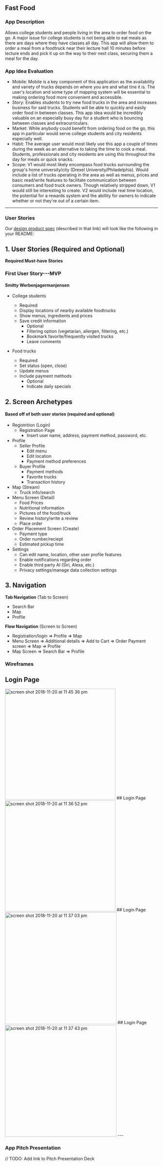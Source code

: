 ## Fast Food

### App Description
Allows college students and people living in the area to order food on the go. A major issue for college students is not being able to eat meals as there are days where they have classes all day. This app will allow them to order a meal from a foodtruck near their lecture hall 10 minutes before lecture ends and pick it up on the way to their next class, securing them a meal for the day.

### App Idea Evaluation
- Mobile: Mobile is a key component of this application as the availability and variety of trucks depends on where you are and what tine it is. The user's location and some type of mapping system will be essential to making ordering food more convenient and accessible.
- Story: Enables students to try new food trucks in the area and increases business for said trucks. Students will be able to quickly and easily order food in between classes. This app idea would be incredibly valuable on an especially busy day for a student who is bouncing between classes and extracurriculars.
- Market: While anybody could benefit from ordering food on the go, this app in particular would serve college students and city residents especially well. 
- Habit: The average user would most likely use this app a couple of times during the week as an alternative to taking the time to cook a meal. Students, professionals and city residents are using this throughout the day for meals or quick snacks.
- Scope: V1 would most likely encompass food trucks surrounding the group's home university/city (Drexel University/Philadelphia). Would include a list of trucks operating in the area as well as menus, prices and basic read/write features to facilitate communication between consumers and food truck owners. Though relatively stripped down, V1 would still be interesting to create. V2 would include real time location, the potential for a rewards system and the abillity for owners to indicate whether or not they're out of a certain item.
---

### User Stories
Our [design product spec](https://hackmd.io/ikczVAYwSQWBTJQNhkpitQ) (described in that link) will look like the following in your README:

## 1. User Stories (Required and Optional)

**Required Must-have Stories**

### First User Story---MVP
 #### Smitty Werbenjagermanjensen
 * College students
     * Required
     * Display locations of nearby available foodtrucks
     * Show menus, ingredients and prices
     * Save credit information
         * Optional
         * Filtering option (vegetarian, allergen, filtering, etc.)
         * Bookmark favorite/frequently visited trucks
         * Leave comments
         
    
 * Food trucks
     * Required
     * Set status (open, close)
     * Update menus
     * Include payment methods
         * Optional
         * Indicate daily specials

## 2. Screen Archetypes
#### Based off of both user stories (required and optional)
 * Registrition (Login)
    * Registration Page
        * Insert user name, address, payment method, password, etc.
 * Profile
    * Seller Profile
        * Edit menu
        * Edit location
        * Payment method preferences
    * Buyer Profile
        * Payment methods
        * Favorite trucks
        * Transaction history
 * Map (Stream)
     * Truck info/search
 * Menu Screen (Detail)
     * Food Prices
     * Nutritional information
     * Pictures of the food/truck
     * Review history/write a review
     * Place order
 * Order Placement Screen (Create)
     * Payment type
     * Order number/reciept
     * Estimated pickup time
 * Settings
     * Can edit name, location, other user profile features
     * Enable notifications regarding order
     * Enable third party AI (Siri, Alexa, etc.)
     * Privacy settings/manage data collection settings
 

## 3. Navigation

**Tab Navigation** (Tab to Screen)
 
 * Search Bar
 * Map
 * Profile

**Flow Navigation** (Screen to Screen)

 * Registration/login
     => Profile
         => Map
 * Menu Screen
     => Additional details
     => Add to Cart
         => Order Payment screen
            => Map
            => Profile
 * Map Screen
    => Search Bar
    => Profile

### Wireframes
## Login Page
<img width="364" alt="screen shot 2018-11-20 at 11 45 36 pm" src="https://user-images.githubusercontent.com/38510665/48819576-a5b98200-ed1e-11e8-8896-eb92008c10c7.png">
## Login Page
<img width="364" alt="screen shot 2018-11-20 at 11 36 52 pm" src="https://user-images.githubusercontent.com/38510665/48819685-1a8cbc00-ed1f-11e8-865b-4bc5d4f9c539.png">
## Login Page
<img width="367" alt="screen shot 2018-11-20 at 11 37 03 pm" src="https://user-images.githubusercontent.com/38510665/48819695-28424180-ed1f-11e8-9745-a96a97ac147b.png">
## Login Page
<img width="367" alt="screen shot 2018-11-20 at 11 37 43 pm" src="https://user-images.githubusercontent.com/38510665/48819706-3e500200-ed1f-11e8-8dfd-cab181acf164.png">
---

### App Pitch Presentation
// TODO: Add link to Pitch Presentation Deck
